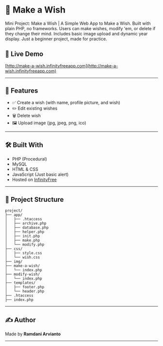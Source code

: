 # 🌠 Make a Wish

Mini Project: Make a Wish | A Simple Web App to Make a Wish. Built with plain PHP, no frameworks. Users can make wishes, modify 'em, or delete if they change their mind. Includes basic image upload and dynamic year display. Just a beginner project, made for practice.

## 🚀 Live Demo
[http://make-a-wish.infinityfreeapp.com](http://make-a-wish.infinityfreeapp.com)

---

## 🔧 Features

- ✅ Create a wish (with name, profile picture, and wish)
- ✏️ Edit existing wishes
- 🗑️ Delete wish
- 🖼️ Upload image (jpg, jpeg, png, ico)

---

## 🛠️ Built With

- PHP (Procedural)
- MySQL
- HTML & CSS
- JavaScript (Just basic alert)
- Hosted on [InfinityFree](https://infinityfree.net)

---

## 📁 Project Structure

```
project/
├── app/
│   ├── .htaccess
│   ├── archive.php
│   ├── database.php
│   ├── helper.php
│   ├── init.php
│   ├── make.php
│   └── modify.php
├── css/
│   ├── style.css
│   └── wish.css
├── img/
├── make-a-wish/
│   └── index.php
├── modify-wish/
│   └── index.php
├── templates/
│   ├── footer.php
│   └── header.php
├── .htaccess
├── index.php
```

---

## ✍️ Author

Made by **Ramdani Arvianto**

---